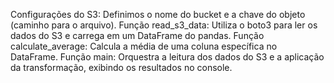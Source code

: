Configurações do S3: Definimos o nome do bucket e a chave do objeto (caminho para o arquivo).
Função read_s3_data: Utiliza o boto3 para ler os dados do S3 e carrega em um DataFrame do pandas.
Função calculate_average: Calcula a média de uma coluna específica no DataFrame.
Função main: Orquestra a leitura dos dados do S3 e a aplicação da transformação, exibindo os resultados no console.
